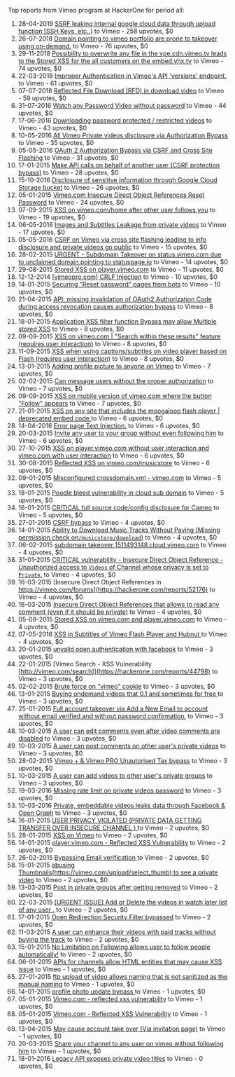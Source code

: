 Top reports from Vimeo program at HackerOne for period all:

1. 28-04-2019 [SSRF  leaking internal google cloud data through upload function [SSH Keys, etc..]](https://hackerone.com/reports/549882) to Vimeo - 258 upvotes, $0
2. 26-07-2018 [Domain pointing to vimeo portfolio are prone to takeover using on-demand.](https://hackerone.com/reports/387307) to Vimeo - 76 upvotes, $0
3. 29-11-2018 [Possibility to overwrite any file in the vpe.cdn.vimeo.tv leads to the Stored XSS for the all customers on the embed.vhx.tv](https://hackerone.com/reports/452559) to Vimeo - 74 upvotes, $0
4. 22-03-2018 [Improper Authentication in Vimeo's API 'versions' endpoint.](https://hackerone.com/reports/328724) to Vimeo - 61 upvotes, $0
5. 07-07-2018 [Reflected File Download (RFD) in download video](https://hackerone.com/reports/378941) to Vimeo - 59 upvotes, $0
6. 31-07-2016 [Watch any Password Video without password](https://hackerone.com/reports/155618) to Vimeo - 44 upvotes, $0
7. 17-06-2016 [Downloading password protected / restricted videos](https://hackerone.com/reports/145467) to Vimeo - 43 upvotes, $0
8. 10-05-2016 [All Vimeo Private videos disclosure via Authorization Bypass](https://hackerone.com/reports/137502) to Vimeo - 35 upvotes, $0
9. 05-05-2016 [OAuth 2 Authorization Bypass via CSRF and Cross Site Flashing](https://hackerone.com/reports/136582) to Vimeo - 31 upvotes, $0
10. 17-01-2015 [Make API calls on behalf of another user (CSRF protection bypass)](https://hackerone.com/reports/44146) to Vimeo - 28 upvotes, $0
11. 15-10-2016 [Disclosure of sensitive information through Google Cloud Storage bucket](https://hackerone.com/reports/176013) to Vimeo - 26 upvotes, $0
12. 05-01-2015 [Vimeo.com Insecure Direct Object References Reset Password](https://hackerone.com/reports/42587) to Vimeo - 24 upvotes, $0
13. 07-09-2015 [XSS on vimeo.com/home after other user follows you](https://hackerone.com/reports/87854) to Vimeo - 19 upvotes, $0
14. 06-05-2016 [Images and Subtitles Leakage from private videos](https://hackerone.com/reports/136850) to Vimeo - 17 upvotes, $0
15. 05-05-2016 [CSRF on Vimeo via cross site flashing leading to info disclosure and private videos go public](https://hackerone.com/reports/136481) to Vimeo - 15 upvotes, $0
16. 28-02-2015 [URGENT - Subdomain Takeover on status.vimeo.com due to unclaimed domain pointing to statuspage.io](https://hackerone.com/reports/49663) to Vimeo - 14 upvotes, $0
17. 29-08-2015 [Stored XSS on player.vimeo.com](https://hackerone.com/reports/85488) to Vimeo - 11 upvotes, $0
18. 12-12-2014 [[vimeopro.com] CRLF Injection](https://hackerone.com/reports/39181) to Vimeo - 10 upvotes, $0
19. 14-01-2015 [Securing "Reset password" pages from bots](https://hackerone.com/reports/43807) to Vimeo - 10 upvotes, $0
20. 21-04-2015 [API: missing invalidation of OAuth2 Authorization Code during access revocation causes authorization bypass](https://hackerone.com/reports/57603) to Vimeo - 8 upvotes, $0
21. 18-01-2015 [Application XSS filter function Bypass may allow Multiple stored XSS](https://hackerone.com/reports/44217) to Vimeo - 8 upvotes, $0
22. 09-09-2015 [XSS on vimeo.com | "Search within these results" feature (requires user interaction)](https://hackerone.com/reports/88105) to Vimeo - 8 upvotes, $0
23. 11-09-2015 [XSS when using captions/subtitles on video player based on Flash (requires user interaction)](https://hackerone.com/reports/88508) to Vimeo - 8 upvotes, $0
24. 13-01-2015 [Adding profile picture to anyone on Vimeo](https://hackerone.com/reports/43617) to Vimeo - 7 upvotes, $0
25. 02-02-2015 [Can message users without the proper authorization](https://hackerone.com/reports/46113) to Vimeo - 7 upvotes, $0
26. 09-09-2015 [XSS on mobile version of vimeo.com where the button "Follow" appears](https://hackerone.com/reports/88088) to Vimeo - 7 upvotes, $0
27. 21-01-2015 [XSS on any site that includes the moogaloop flash player | deprecated embed code ](https://hackerone.com/reports/44512) to Vimeo - 6 upvotes, $0
28. 14-04-2016 [Error page Text Injection.](https://hackerone.com/reports/130914) to Vimeo - 6 upvotes, $0
29. 20-03-2015 [Invite any user to your group without even following him](https://hackerone.com/reports/52707) to Vimeo - 6 upvotes, $0
30. 27-10-2015 [XSS on player.vimeo.com without user interaction and vimeo.com with user interaction](https://hackerone.com/reports/96229) to Vimeo - 6 upvotes, $0
31. 30-08-2015 [Reflected XSS on vimeo.com/musicstore](https://hackerone.com/reports/85615) to Vimeo - 6 upvotes, $0
32. 09-01-2015 [Misconfigured crossdomain.xml - vimeo.com](https://hackerone.com/reports/43070) to Vimeo - 5 upvotes, $0
33. 18-01-2015 [Poodle bleed vulnerability in cloud sub domain](https://hackerone.com/reports/44202) to Vimeo - 5 upvotes, $0
34. 16-01-2015 [CRITICAL full source code/config disclosure for Cameo](https://hackerone.com/reports/43998) to Vimeo - 5 upvotes, $0
35. 27-01-2015 [CSRF bypass](https://hackerone.com/reports/45428) to Vimeo - 4 upvotes, $0
36. 14-01-2015 [Ability to Download Music Tracks Without Paying (Missing permission check on`/musicstore/download`)](https://hackerone.com/reports/43770) to Vimeo - 4 upvotes, $0
37. 06-02-2015 [subdomain takeover 1511493148.cloud.vimeo.com](https://hackerone.com/reports/46954) to Vimeo - 4 upvotes, $0
38. 31-01-2015 [CRITICAL vulnerability - Insecure Direct Object Reference - Unauthorized access to `Videos` of Channel whose privacy is set to `Private`.](https://hackerone.com/reports/45960) to Vimeo - 4 upvotes, $0
39. 16-03-2015 [Insecure Direct Object References in https://vimeo.com/forums](https://hackerone.com/reports/52176) to Vimeo - 4 upvotes, $0
40. 16-03-2015 [Insecure Direct Object References that allows to read any comment (even if it should be private)](https://hackerone.com/reports/52181) to Vimeo - 4 upvotes, $0
41. 05-09-2015 [Stored XSS on vimeo.com and player.vimeo.com](https://hackerone.com/reports/87577) to Vimeo - 4 upvotes, $0
42. 07-05-2016 [XSS in Subtitles of Vimeo Flash Player and Hubnut ](https://hackerone.com/reports/137023) to Vimeo - 4 upvotes, $0
43. 20-01-2015 [unvalid open authentication with facebook](https://hackerone.com/reports/44425) to Vimeo - 3 upvotes, $0
44. 22-01-2015 [Vimeo Search - XSS Vulnerability [http://vimeo.com/search]](https://hackerone.com/reports/44798) to Vimeo - 3 upvotes, $0
45. 02-02-2015 [Brute force on "vimeo" cookie](https://hackerone.com/reports/46109) to Vimeo - 3 upvotes, $0
46. 13-01-2015 [Buying ondemand videos that  0.1  and sometimes for free ](https://hackerone.com/reports/43602) to Vimeo - 3 upvotes, $0
47. 25-01-2015 [Full account takeover via Add a New Email to account without email verified and without password confirmation.](https://hackerone.com/reports/45084) to Vimeo - 3 upvotes, $0
48. 10-03-2015 [A user can edit comments even after video comments are disabled](https://hackerone.com/reports/50776) to Vimeo - 3 upvotes, $0
49. 10-03-2015 [A user can post comments on other user's private videos](https://hackerone.com/reports/50829) to Vimeo - 3 upvotes, $0
50. 28-02-2015 [Vimeo + & Vimeo PRO Unautorised Tax bypass](https://hackerone.com/reports/49561) to Vimeo - 3 upvotes, $0
51. 10-03-2015 [A user can add videos to other user's private groups](https://hackerone.com/reports/50786) to Vimeo - 3 upvotes, $0
52. 19-03-2016 [Missing rate limit on private videos password](https://hackerone.com/reports/124564) to Vimeo - 3 upvotes, $0
53. 10-03-2016 [Private, embeddable videos leaks data through Facebook & Open Graph](https://hackerone.com/reports/121919) to Vimeo - 3 upvotes, $0
54. 16-01-2015 [USER PRIVACY VIOLATED (PRIVATE DATA GETTING TRANSFER OVER INSECURE CHANNEL ) ](https://hackerone.com/reports/44056) to Vimeo - 2 upvotes, $0
55. 28-01-2015 [XSS on Vimeo](https://hackerone.com/reports/45484) to Vimeo - 2 upvotes, $0
56. 14-01-2015 [player.vimeo.com - Reflected XSS Vulnerability](https://hackerone.com/reports/43672) to Vimeo - 2 upvotes, $0
57. 26-02-2015 [Bypassing Email verification ](https://hackerone.com/reports/49304) to Vimeo - 2 upvotes, $0
58. 15-01-2015 [abusing Thumbnails(https://vimeo.com/upload/select_thumb) to see a private video](https://hackerone.com/reports/43850) to Vimeo - 2 upvotes, $0
59. 13-03-2015 [Post in private groups after getting removed](https://hackerone.com/reports/51817) to Vimeo - 2 upvotes, $0
60. 22-03-2015 [[URGENT ISSUE] Add or Delete the videos in watch later list of any user .](https://hackerone.com/reports/52982) to Vimeo - 2 upvotes, $0
61. 17-01-2015 [Open Redirection Security Filter bypassed](https://hackerone.com/reports/44157) to Vimeo - 2 upvotes, $0
62. 11-03-2015 [A user can enhance their videos with paid tracks without buying the track](https://hackerone.com/reports/50941) to Vimeo - 2 upvotes, $0
63. 15-01-2015 [No Limitation on Following allows user to follow people automatically!](https://hackerone.com/reports/43846) to Vimeo - 2 upvotes, $0
64. 06-01-2015 [APIs for channels allow HTML entities that may cause XSS issue](https://hackerone.com/reports/42702) to Vimeo - 1 upvotes, $0
65. 27-01-2015 [ftp upload of video allows naming that is not sanitized as the manual naming](https://hackerone.com/reports/45368) to Vimeo - 1 upvotes, $0
66. 14-01-2015 [profile photo update bypass ](https://hackerone.com/reports/43758) to Vimeo - 1 upvotes, $0
67. 05-01-2015 [Vimeo.com - reflected xss vulnerability](https://hackerone.com/reports/42584) to Vimeo - 1 upvotes, $0
68. 05-01-2015 [Vimeo.com - Reflected XSS Vulnerability](https://hackerone.com/reports/42582) to Vimeo - 1 upvotes, $0
69. 13-04-2015 [May cause account take over (Via invitation page)](https://hackerone.com/reports/56182) to Vimeo - 1 upvotes, $0
70. 20-03-2015 [Share your channel to any user on vimeo without following him](https://hackerone.com/reports/52708) to Vimeo - 1 upvotes, $0
71. 18-01-2016 [Legacy API exposes private video titles](https://hackerone.com/reports/111386) to Vimeo - 0 upvotes, $0
